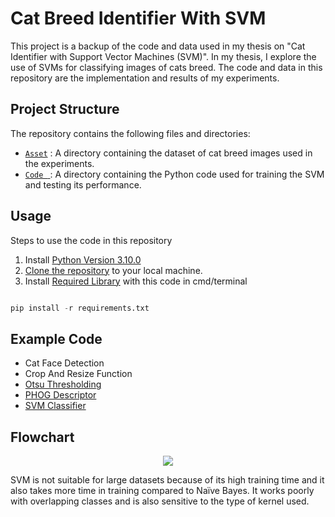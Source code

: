 # Cat Breed Identifier With SVM
This project is a backup of the code and data used in my thesis on "Cat Identifier with Support Vector Machines (SVM)". In my thesis, I explore the use of SVMs for classifying images of cats breed. The code and data in this repository are the implementation and results of my experiments.


## Project Structure

The repository contains the following files and directories:
- [` Asset `](https://github.com/prasetyodefan/Cat_Identifier/tree/main/asset)  : A directory containing the dataset of cat breed images used in the experiments.
- [` Code  ` ](https://github.com/prasetyodefan/Cat_Identifier/tree/main/code)  : A directory containing the Python code used for training the SVM and testing its performance.

## Usage 

Steps to use the code in this repository
1. Install [Python Version 3.10.0](https://www.python.org/downloads/release/python-3100/)
2. [Clone the repository](https://docs.github.com/en/desktop/contributing-and-collaborating-using-github-desktop/adding-and-cloning-repositories/cloning-and-forking-repositories-from-github-desktop) to your local machine. 
3. Install [Required Library](https://github.com/prasetyodefan/Cat_Identifier/blob/main/requirements.txt) with this code in cmd/terminal <br>
```python   

pip install -r requirements.txt    

```

## Example Code

- Cat Face Detection
- Crop And Resize Function
- [Otsu Thresholding](https://github.com/prasetyodefan/Rand-code-backup/blob/main/Otsu.md)
- [PHOG Descriptor](https://github.com/prasetyodefan/Rand-code-backup/blob/main/Phog.md)
- [SVM Classifier](https://github.com/prasetyodefan/Rand-code-backup/blob/main/SVM.md)


## Flowchart 

<p align="center">
  
<img src="https://user-images.githubusercontent.com/20703698/223105125-708afb87-c83a-43e3-8fe0-06627e9d5b3e.png">

</p>

SVM is not suitable for large datasets because of its high training time and it also takes more time in training compared to Naïve Bayes. It works poorly with overlapping classes and is also sensitive to the type of kernel used.


